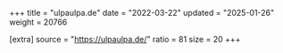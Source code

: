 +++
title = "ulpaulpa.de"
date = "2022-03-22"
updated = "2025-01-26"
weight = 20766

[extra]
source = "https://ulpaulpa.de/"
ratio = 81
size = 20
+++
